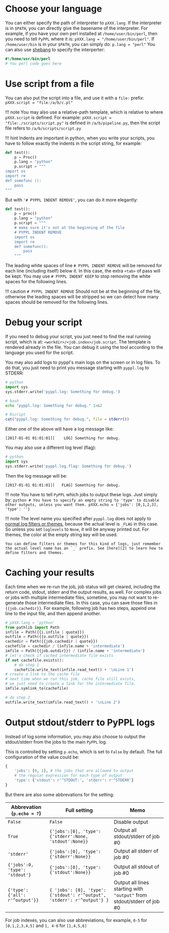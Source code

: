 
<!-- toc -->

# Choose your language
You can either specify the path of interpreter to `pXXX.lang`. If the interpreter is in `$PATH`, you can directly give the basename of the interpreter.
For example, if you have your own perl installed at `/home/user/bin/perl`, then you need to tell `PyPPL` where it is: `pXXX.lang = "/home/user/bin/perl"`. If `/home/user/bin` is in your `$PATH`, you can simply do: `p.lang = "perl"`
You can also use [shebang][1] to specify the interperter:
```perl
#!/home/usr/bin/perl
# You perl code goes here
```

# Use script from a file
You can also put the script into a file, and use it with a `file:` prefix: `pXXX.script = "file:/a/b/c.pl"`

!!! note
    You may also use a relative-path template, which is relative to where `pXXX.script` is defined. For example: `pXXX.script = "file:./scripts/script.py"` is defined in `/a/b/pipeline.py`, then the script file refers to `/a/b/scripts/script.py`

!!! hint
    Indents are important in python, when you write your scripts, you have to follow exactly the indents in the script string, for example:

```python
def test():
    p = Proc()
    p.lang = "python"
    p.script = """
import os
import re
def somefunc ():
    pass
"""
```
But with `'# PYPPL INDENT REMOVE'`, you can do it more elegantly:
```python
def test():
    p = proc()
    p.lang = "python"
    p.script = """
    # make sure it's not at the beginning of the file
    # PYPPL INDENT REMOVE
    import os
    import re
    def somefunc():
        pass
    """
```
The leading white spaces of line `# PYPPL INDENT REMOVE` will be removed for each line (including itself) below it. In this case, the extra `<tab>` of pass will be kept.
You may use `# PYPPL INDENT KEEP` to stop removing the white spaces for the following lines.

!!! caution
    `# PYPPL INDENT REMOVE` Should not be at the beginning of the file, otherwise the leading spaces will be stripped so we can detect how many spaces should be removed for the following lines.

# Debug your script
If you need to debug your script, you just need to find the real running script, which is at: `<workdir>/<job.index>/job.script`. The template is rendered already in the file. You can debug it using the tool according to the language you used for the script.

You may also add logs to pyppl's main logs on the screen or in log files. To do that, you just need to print you message starting with `pyppl.log` to STDERR:
```python
# python
import sys
sys.stderr.write('pyppl.log: Something for debug.')
```

```bash
# bash
echo "pyppl.log: Something for debug." 1>&2
```

```R
# Rscript
cat("pyppl.log: Something for debug.", file = stderr())
```
Either one of the above will have a log message like:
```
[2017-01-01 01:01:01][    LOG] Something for debug.
```
You may also use a different log level (flag):
```python
# python
import sys
sys.stderr.write('pyppl.log.flag: Something for debug.')
```
Then the log message will be:
```
[2017-01-01 01:01:01][   FLAG] Something for debug.
```

!!! note
    You have to tell `PyPPL` which jobs to output these logs.
    Just simply by:
    ```python
    # You have to specify an empty string to 'type' to disable other outputs, unless you want them.
    pXXX.echo = {'jobs': [0,1,2,3], 'type': ''}
    ```

!!! note
    The level name you specified after `pyppl.log` does not apply to [normal log filters or themes][2], because the actual level is `_FLAG` in this case. So unless you set `loglevels` to `None`, it will be anyway printed out. For themes, the color at the empty string key will be used.

    You can define filters or themes for this kind of logs, just remember the actual level name has an `_` prefix. See [here][2] to learn how to define filters and themes.

# Caching your results
Each time when we re-run the job, job status will get cleared, including the return code, stdout, stderr and the output results, as well. For complex jobs or jobs with multiple intermediate files, sometime, you may not want to re-generate those intermediate files. In this case, you can save those files in `{{job.cachedir}}`. For example, following job has two steps, append one line to the input file, and then append another.
```python
# pXXX.lang = 'python'
from pathlib import Path
infile = Path({{i.infile | quote}})
outfile = Path({{o.outfile | quote}})
cachedir = Path({{job.cachedir | quote}})
cachefile = cachedir / (infile.name + 'intermediate')
imfile = Path({{job.outdir}}) / (infile.name + 'intermediate')
# let's check if cached intermediate file exists
if not cachefile.exists():
    # do step 1
    cachefile.write_text(infile.read_text() + '\nLine 1')
# create a link to the cache file
# next time when we run this job, cache file still exists,
# we just need to create a link for the intermediate file.
imfile.symlink_to(cachefile)

# do step 2
outfile.write_text(imfile.read_text() + '\nLine 2')
```

# Output stdout/stderr to PyPPL logs
Instead of log some information, you may also choose to output the stdout/stderr from the jobs to the main `PyPPL` log.

This is controlled by setting `p.echo`, which is set to `False` by default. The full configuration of the value could be:
```python
{
    'jobs': [0, 1], # the jobs that are allowed to output
    # the regular expression for each type of output
    'type': {'stdout': r'^STDOUT:', 'stderr': r'^STDERR'}
}
```
But there are also some abbrevations for the setting:

|Abbrevation (`p.echo = ?`)|Full setting|Memo|
|-|-|-|
|`False`|`False`|Disable output|
|`True`|`{'jobs':[0], 'type': {'stderr':None, 'stdout':None}}`|Output all stdout/stderr of job #0|
|`'stderr'`|`{'jobs':[0], 'type': {'stderr':None}}`|Output all stderr of job #0|
|`{'jobs':0, 'type': 'stdout'}`|`{'jobs':[0], 'type': {'stdout':None}}`|Output all stdout of job #0|
|`{'type': {'all': r'^output'}}`|`{ 'jobs': [0], 'type': {'stdout': r'^output', 'stderr': r'^output'} }`|Output all lines starting with `"output"` from stdout/stderr of job #0|

For job indexes, you can also use abbreviations, for example,
`0-5` for `[0,1,2,3,4,5]` and `1, 4-6` for `[1,4,5,6]`

[1]: https://en.wikipedia.org/wiki/Shebang_(Unix)
[2]: ./logs/